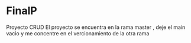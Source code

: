 # FinalP
Proyecto CRUD
El proyecto se encuentra en la rama master , deje el main vacio y me concentre en el vercionamiento de la otra rama 
